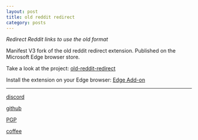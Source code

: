 ```yaml
---
layout: post
title: old reddit redirect
category: posts
---
```


*Redirect Reddit links to use the old format*

Manifest V3 fork of the old reddit redirect extension. Published on the Microsoft Edge browser store.


Take a look at the project:
[old-reddit-redirect][old-reddit-redirect]

Install the extension on your Edge browser:
[Edge Add-on][install]

---

[discord][discord]

[github][dqd]

[PGP][PGP]

[coffee][coffee]

[discord]: https://discordapp.com/users/115320635823095812
[dqd]: https://github.com/dqdang
[PGP]: https://raw.githubusercontent.com/dqdang/dqdang.github.io/master/derek-dang.asc
[coffee]: https://www.buymeacoffee.com/dqdang
[old-reddit-redirect]: https://github.com/dqdang/old-reddit-redirect
[install]: https://microsoftedge.microsoft.com/addons/detail/old-reddit-redirect/bebfnbmidbcpeipkbillojfaeekadhkj
